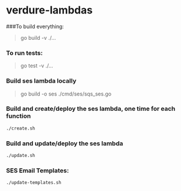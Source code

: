 # verdure-lambdas

###To build everything:
> go build -v ./...

### To run tests:
> go test -v ./...

### Build ses lambda locally
> go build -o ses ./cmd/ses/sqs_ses.go

### Build and create/deploy the ses lambda, one time for each function
```zsh
./create.sh
```

### Build and update/deploy the ses lambda
```zsh
./update.sh
```

### SES Email Templates:
```zsh
./update-templates.sh
```